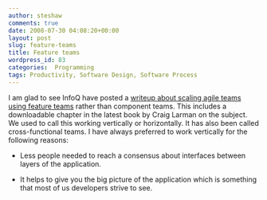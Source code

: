 ```yaml
---
author: steshaw
comments: true
date: 2008-07-30 04:08:20+00:00
layout: post
slug: feature-teams
title: Feature teams
wordpress_id: 83
categories:  Programming
tags: Productivity, Software Design, Software Process
---
```


I am glad to see InfoQ have posted a [writeup about scaling agile teams using feature teams](http://www.infoq.com/articles/scaling-lean-agile-feature-teams) rather than component teams. This includes a downloadable chapter in the latest book by Craig Larman on the subject. We used to call this working vertically or horizontally. It has also been called cross-functional teams. I have always preferred to work vertically for the following reasons:




	
  * Less people needed to reach a consensus about interfaces between layers of the application.
 

	
  * It helps to give you the big picture of the application which is something that most of us developers strive to see.



